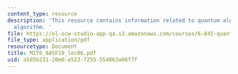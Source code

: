 ```yaml
---
content_type: resource
description: 'This resource contains information related to quantum algorithms: Simon''s
  algorithm. '
file: https://ol-ocw-studio-app-qa.s3.amazonaws.com/courses/6-845-quantum-complexity-theory-fall-2010/a585b23120e0a5237255554863a06f7f_MIT6_845F10_lec06.pdf
file_type: application/pdf
resourcetype: Document
title: MIT6_845F10_lec06.pdf
uid: a585b231-20e0-a523-7255-554863a06f7f
---
```

